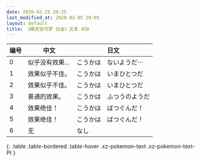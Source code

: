 ```yaml
---
date: 2020-02-25 20:25
last_modified_at: 2020-03-05 20:05
layout: default
title: 《精灵宝可梦 白金》文本 450
---
```

| 编号 | 中文 | 日文 |
| ---- | ---- | ---- |
| 0 | 似乎没有效果… | こうかは　ないようだ⋯ |
| 1 | 效果似乎不佳。 | こうかは　いまひとつだ |
| 2 | 效果似乎不佳。 | こうかは　いまひとつだ |
| 3 | 普通的效果。 | こうかは　ふつうのようだ |
| 4 | 效果绝佳！ | こうかは　ばつぐんだ！ |
| 5 | 效果绝佳！ | こうかは　ばつぐんだ！ |
| 6 | 无 | なし |
{: .table .table-bordered .table-hover .xz-pokemon-text .xz-pokemon-text-Pt }